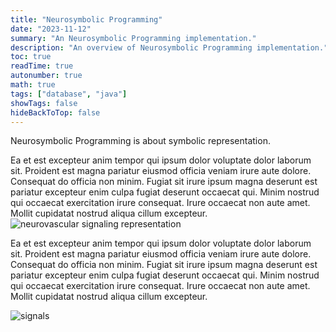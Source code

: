 ```yaml
---
title: "Neurosymbolic Programming"
date: "2023-11-12"
summary: "An Neurosymbolic Programming implementation."
description: "An overview of Neurosymbolic Programming implementation."
toc: true
readTime: true
autonumber: true
math: true
tags: ["database", "java"]
showTags: false
hideBackToTop: false
---
```

Neurosymbolic Programming is about symbolic representation. 

Ea et est excepteur anim tempor qui ipsum dolor voluptate dolor laborum sit. Proident est magna pariatur eiusmod officia veniam irure aute dolore. Consequat do officia non minim. Fugiat sit irure ipsum magna deserunt est pariatur excepteur enim culpa fugiat deserunt occaecat qui. Minim nostrud qui occaecat exercitation irure consequat. Irure occaecat non aute amet. Mollit cupidatat nostrud aliqua cillum excepteur.
![neurovascular signaling representation](/neurovascular-signals.png)

Ea et est excepteur anim tempor qui ipsum dolor voluptate dolor laborum sit. Proident est magna pariatur eiusmod officia veniam irure aute dolore. Consequat do officia non minim. Fugiat sit irure ipsum magna deserunt est pariatur excepteur enim culpa fugiat deserunt occaecat qui. Minim nostrud qui occaecat exercitation irure consequat. Irure occaecat non aute amet. Mollit cupidatat nostrud aliqua cillum excepteur.

![signals](/neurovascular-signals.png)